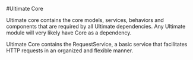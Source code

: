 #Ultimate Core

Ultimate core contains the core models, services, behaviors and components that are required by all Ultimate dependencies.
Any Ultimate module will very likely have Core as a dependency.

Ultimate Core contains the RequestService, a basic service that facilitates HTTP requests in an organized and flexible manner.